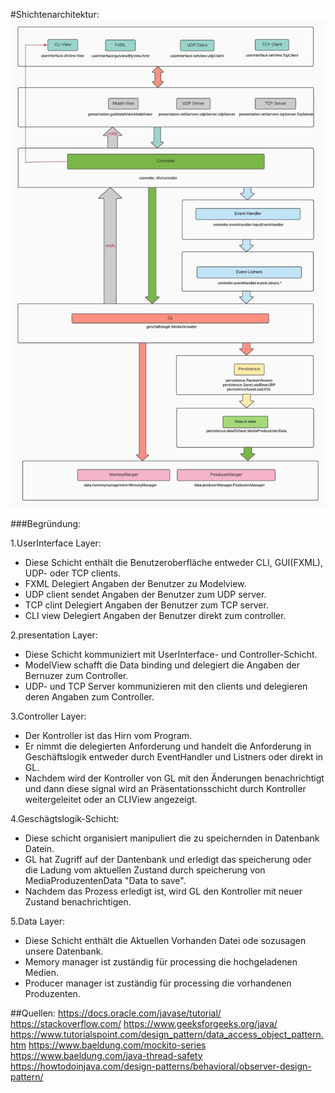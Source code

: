 #Shichtenarchitektur:
![](./shichtenarchitektur.jpeg)

###Begründung:

1.UserInterface Layer:
- Diese Schicht enthält die Benutzeroberfläche entweder CLI, GUI(FXML), UDP- oder TCP clients.
- FXML Delegiert Angaben der Benutzer zu Modelview.
- UDP client sendet Angaben der Benutzer zum UDP server.
- TCP clint Delegiert Angaben der Benutzer zum TCP server.
- CLI view Delegiert Angaben der Benutzer direkt zum controller.

2.presentation Layer:
- Diese Schicht kommuniziert mit UserInterface- und Controller-Schicht.
- ModelView schafft die Data binding und delegiert die Angaben der Bernuzer zum Controller.
- UDP- und TCP Server kommunizieren mit den clients und delegieren deren Angaben zum Controller.

3.Controller Layer:
- Der Kontroller ist das Hirn vom Program.
- Er nimmt die delegierten Anforderung und handelt die Anforderung in Geschäftslogik entweder durch EventHandler und Listners oder direkt in GL.
- Nachdem wird der Kontroller von GL mit den Änderungen benachrichtigt und dann diese signal wird an Präsentationsschicht durch Kontroller weitergeleitet oder an CLIView angezeigt.

4.Geschägtslogik-Schicht:
- Diese schicht organisiert manipuliert die zu speichernden in Datenbank Datein.
- GL hat Zugriff auf der Dantenbank und erledigt das speicherung oder die Ladung vom aktuellen Zustand durch speicherung von MediaProduzentenData "Data to save".
- Nachdem das Prozess erledigt ist, wird GL den Kontroller mit neuer Zustand benachrichtigen.

5.Data Layer:
- Diese Schicht enthält die Aktuellen Vorhanden Datei ode sozusagen unsere Datenbank.
- Memory manager ist zuständig für processing die hochgeladenen Medien.
- Producer manager ist zuständig für processing die vorhandenen Produzenten.

##Quellen:
https://docs.oracle.com/javase/tutorial/
https://stackoverflow.com/
https://www.geeksforgeeks.org/java/
https://www.tutorialspoint.com/design_pattern/data_access_object_pattern.htm
https://www.baeldung.com/mockito-series
https://www.baeldung.com/java-thread-safety
https://howtodoinjava.com/design-patterns/behavioral/observer-design-pattern/